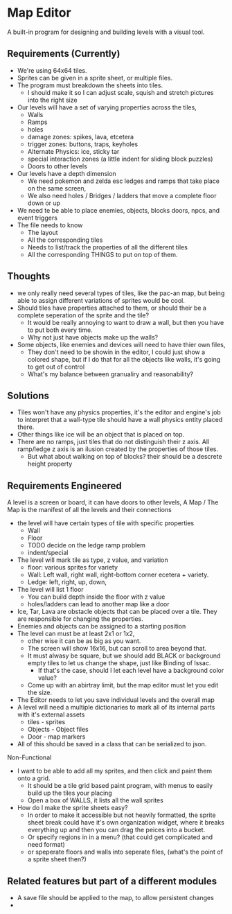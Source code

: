 # Map Editor

A built-in program for designing and building levels with a visual tool.

## Requirements (Currently)

- We're using 64x64 tiles.
- Sprites can be given in a sprite sheet, or multiple files.
- The program must breakdown the sheets into tiles.
  - I should make it so I can adjust scale, squish and stretch pictures into the right size
- Our levels will have a set of varying properties across the tiles,
  - Walls
  - Ramps
  - holes
  - damage zones: spikes, lava, etcetera
  - trigger zones: buttons, traps, keyholes
  - Alternate Physics: ice, sticky tar
  - special interaction zones (a little indent for sliding block puzzles)
  - Doors to other levels
- Our levels have a depth dimension
  - We need pokemon and zelda esc ledges and ramps that take place on the same screen,
  - We also need holes / Bridges / ladders that move a complete floor down or up
- We need te be able to place enemies, objects, blocks doors, npcs, and event triggers
- The file needs to know
  - The layout
  - All the corresponding tiles
  - Needs to list/track the properties of all the different tiles
  - All the corresponding THINGS to put on top of them.

## Thoughts
- we only really need several types of tiles, like the pac-an map, but being able to assign different variations of sprites would be cool.
- Should tiles have properties attached to them, or should their be a complete seperation of the sprite and the tile?
  - It would be really annoying to want to draw a wall, but then you have to put both every time.
  - Why not just have objects make up the walls?
- Some objects, like enemies and devices will need to have thier own files,
  - They don't need to be showin in the editor, I could just show a colored shape, but if I do that for all the objects like walls, it's going to get out of control
  - What's my balance between granualiry and reasonability?

## Solutions
- Tiles won't have any physics properties, it's the editor and engine's job to interpret that a wall-type tile should have a wall physics entity placed there. 
- Other things like ice will be an object that is placed on top.
- There are no ramps, just tiles that do not distinguish their z axis. All ramp/ledge z axis is an ilusion created by the properties of those tiles. 
  - But what about walking on top of blocks? their should be a descrete height property

## Requirements Engineered

A level is a screen or board, it can have doors to other levels, A Map / The Map is the manifest of all the levels and their connections

- the level will have certain types of tile with specific properties
  - Wall
  - Floor
  - TODO decide on the ledge ramp problem
  - indent/special
- The level will mark tile as type, z value, and variation
  - floor: various sprites for variety
  - Wall: Left wall, right wall, right-bottom corner ecetera + variety. 
  - Ledge: left, right, up, down,
- The level will list 1 floor
  - You can build depth inside the floor with z value
  - holes/ladders can lead to another map like a door
- Ice, Tar, Lava are obstacle objects that can be placed over a tile. They are responsible for changing the properties.
- Enemies and objects can be assigned to a starting position
- The level can must be at least 2x1 or 1x2, 
  - other wise it can be as big as you want. 
  - The screen will show 16x16, but can scroll to area beyond that.
  - It must alwasy be square, but we should add BLACK or background empty tiles to let us change the shape, just like Binding of Issac.
    - If that's the case, should I let each level have a background color value?
  - Come up with an abirtray limit, but the map editor must let you edit the size.
- The Editor needs to let you save individual levels and the overall map
- A level will need a multiple dictionaries to mark all of its internal parts with it's external assets
  - tiles - sprites
  - Objects - Object files
  - Door - map markers
- All of this should be saved in a class that can be serialized to json. 

Non-Functional
- I want to be able to add all my sprites, and then click and paint them onto a grid.
  - It should be a tile grid based paint program, with menus to easily build up the tiles your placing
  - Open a box of WALLS, it lists all the wall sprites
- How do I make the sprite sheets easy?
  - In order to make it accessible but not heavily formatted, the sprite sheet break could have it's own organization widget, where it breaks everything up and then you can drag the peices into a bucket.
  - Or specify regions in in a menu? (that could get complicated and need format)
  - or speperate floors and walls into seperate files, (what's the point of a sprite sheet then?)
  

## Related features but part of a different modules
- A save file should be applied to the map, to allow persistent changes
- 